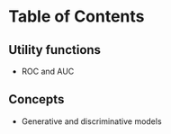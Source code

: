 # Table of Contents

## Utility functions 
- ROC and AUC


## Concepts 

- Generative and discriminative models

